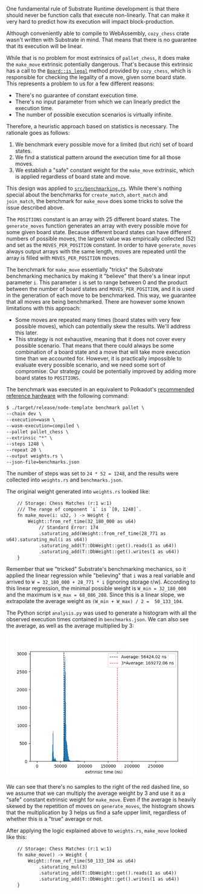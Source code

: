 One fundamental rule of Substrate Runtime development is that there should never be function calls that execute 
non-linearly. That can make it very hard to predict how its execution will impact block-production.

Although conveniently able to compile to WebAssembly, `cozy_chess` crate wasn't written with Substrate in mind. That 
means that there is no guarantee that its execution will be linear.

While that is no problem for most extrinsics of `pallet_chess`, it does make the `make_move` extrinsic potentially 
dangerous. That's because this extrinsic has a call to the [`Board::is_legal`](https://docs.rs/cozy-chess/0.3.1/cozy_chess/struct.Board.html#method.is_legal)
method provided by `cozy_chess`, which is responsible for checking the legality of a move, given some board state. 
This represents a problem to us for a few different reasons:
- There's no guarantee of constant execution time.
- There's no input parameter from which we can linearly predict the execution time.
- The number of possible execution scenarios is virtually infinite.

Therefore, a heuristic approach based on statistics is necessary. The rationale goes as follows:
1. We benchmark every possible move for a limited (but rich) set of board states.
2. We find a statistical pattern around the execution time for all those moves.
3. We establish a "safe" constant weight for the `make_move` extrinsic, which is applied regardless of board state 
   and move.

This design was applied to [`src/benchmarking.rs`](../src/benchmarking.rs). While there's nothing special about the benchmarks for 
`create_match`, `abort_match` and `join_match`, the benchmark for `make_move` does some tricks to solve the 
issue described above.

The `POSITIONS` constant is an array with 25 different board states. The `generate_moves` function generates an 
array with every possible move for some given board state. Because different board states can have different numbers of 
possible moves, the largest value was empirically collected (52) and set as the `MOVES_PER_POSITION` constant. 
In order to have `generate_moves` always output arrays with the same length, moves are repeated until the array 
is filled with `MOVES_PER_POSITION` moves.

The benchmark for `make_move` essentially "tricks" the Substrate benchmarking mechanics by making it "believe" that 
there's a linear input parameter `i`. This parameter `i` is set to range between 0 and the product between the 
number of board states and `MOVES_PER_POSITION`, and it is used in the generation of each move to be benchmarked. 
This way, we guarantee that all moves are being benchmarked. There are however some known limitations with this 
approach:
- Some moves are repeated many times (board states with very few possible moves), which can 
  potentially skew the results. We'll address this later.
- This strategy is not exhaustive, meaning that it does not cover every possible scenario. That means that there 
  could always be some combination of a board state and a move that will take more execution time than we accounted 
  for. However,  it is practically impossible to evaluate every possible scenario, and we need some sort of 
  compromise. Our strategy could be potentially improved by adding more board states to `POSITIONS`.

The benchmark was executed in an equivalent to Polkadot's [recommended reference hardware](https://wiki.polkadot.network/docs/maintain-guides-how-to-validate-polkadot#reference-hardware)
with the following command:

```
$ ./target/release/node-template benchmark pallet \
--chain dev \
--execution=wasm \
--wasm-execution=compiled \
--pallet pallet_chess \
--extrinsic "*" \
--steps 1248 \
--repeat 20 \
--output weights.rs \
--json-file=benchmarks.json
```

The number of steps was set to `24 * 52 = 1248`, and the results were collected into `weights.rs` and `benchmarks.json`.

The original weight generated into `weights.rs` looked like:
```
	// Storage: Chess Matches (r:1 w:1)
	/// The range of component `i` is `[0, 1248]`.
	fn make_move(i: u32, ) -> Weight {
		Weight::from_ref_time(32_180_000 as u64)
			// Standard Error: 174
			.saturating_add(Weight::from_ref_time(28_771 as u64).saturating_mul(i as u64))
			.saturating_add(T::DbWeight::get().reads(1 as u64))
			.saturating_add(T::DbWeight::get().writes(1 as u64))
	}
```

Remember that we "tricked" Substrate's benchmarking mechanics, so it applied the linear regression while "believing" 
that `i` was a real variable and arrived to `W = 32_180_000 + 28_771 * i` (ignoring storage r/w). According to this 
linear regression, the minimal possible weight is `W_min = 32_180_000` and the maximum is  `W_max = 68_086_208`. 
Since this is a linear slope, we extrapolate the average weight as `(W_min + W_max) / 2 = 
50_133_104`.

The Python script `analysis.py` was used to generate a histogram with all the observed execution times contained in 
`benchmarks.json`. We can also see the average, as well as the average multiplied by 3:

![](benchmarks_analysis.png)

We can see that there's no samples to the right of the red dashed line, so we assume that we can multiply the average 
weight by 3 and use it as a "safe" constant extrinsic weight for `make_move`. Even if the average is heavily skewed by 
the repetition of moves on `generate_moves`, the histogram shows that the multiplication by 3 helps us find a safe 
upper limit, regardless of whether this is a "true" average or not. 

After applying the logic explained above to `weights.rs`, `make_move` looked like this:
```
	// Storage: Chess Matches (r:1 w:1)
	fn make_move() -> Weight {
		Weight::from_ref_time(50_133_104 as u64)
			.saturating_mul(3)
			.saturating_add(T::DbWeight::get().reads(1 as u64))
			.saturating_add(T::DbWeight::get().writes(1 as u64))
	}
```